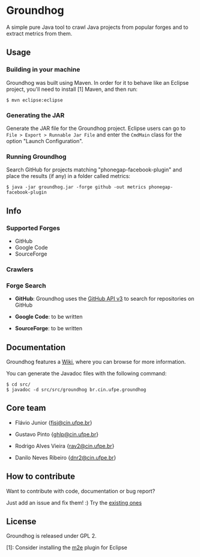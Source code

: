 # Groundhog

A simple pure Java tool to crawl Java projects from popular forges and to extract metrics from them.

## Usage

### Building in your machine

Groundhog was built using Maven. In order for it to behave like an Eclipse project, you'll need to install [1] Maven, and then run:

```
$ mvn eclipse:eclipse
```

### Generating the JAR

Generate the JAR file for the Groundhog project. Eclipse users can go to `File > Export > Runnable Jar File` and enter the `CmdMain` class for the option "Launch Configuration".

### Running Groundhog

Search GitHub for projects matching "phonegap-facebook-plugin" and place the results (if any) in a folder called metrics:

```shell
$ java -jar groundhog.jar -forge github -out metrics phonegap-facebook-plugin
```

## Info

### Supported Forges

* GitHub
* Google Code
* SourceForge

### Crawlers

### Forge Search

* **GitHub**:
Groundhog uses the [GitHub API v3] to search for repositories on GitHub

* **Google Code**:
to be written

* **SourceForge**:
to be written

## Documentation

Groundhog features a [Wiki], where you can browse for more information.

You can generate the Javadoc files with the following command:

```
$ cd src/
$ javadoc -d src/src/groundhog br.cin.ufpe.groundhog
```

## Core team

* Flávio Junior {fjsj@cin.ufpe.br}

* Gustavo Pinto {ghlp@cin.ufpe.br}

* Rodrigo Alves Vieira {rav2@cin.ufpe.br}

* Danilo Neves Ribeiro {dnr2@cin.ufpe.br}

## How to contribute

Want to contribute with code, documentation or bug report?

Just add an issue and fix them! :)
Try the [existing ones](https://github.com/spgroup/groundhog/issues)

## License

Groundhog is released under GPL 2.

[1]: Consider installing the [m2e] plugin for Eclipse

[GitHub API v3]: http://developer.github.com/
[m2e]: http://eclipse.org/m2e/
[Wiki]: https://github.com/spgroup/groundhog/wiki